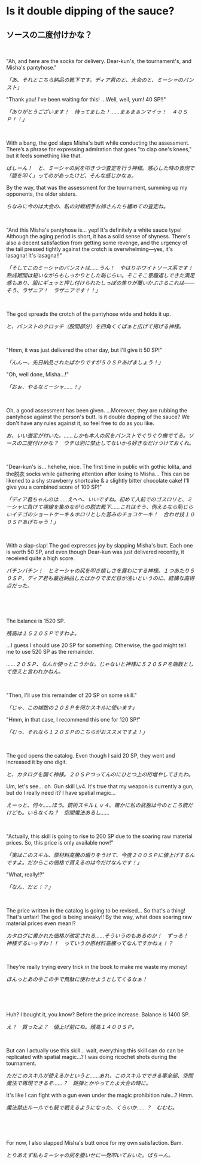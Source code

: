 # Is it double dipping of the sauce?

## ソースの二度付けかな？

&nbsp;

"Ah, and here are the socks for delivery. Dear-kun's, the tournament's, and Misha's pantyhose."

*「あ、それとこちら納品の靴下です。ディア君のと、大会のと、ミーシャのパンスト」*

"Thank you! I've been waiting for this! ...Well, well, yum! 40 SP!!"

*「ありがとうございます！　待ってました！……まぁまぁンマイッ！　４０ＳＰ！！」*

&nbsp;

With a bang, the god slaps Misha's butt while conducting the assessment. There’s a phrase for expressing admiration that goes "to clap one's knees," but it feels something like that.

*ばしーん！　と、ミーシャの尻を叩きつつ査定を行う神様。感心した時の表現で「膝を叩く」ってのがあったけど、そんな感じかなぁ。*

By the way, that was the assessment for the tournament, summing up my opponents, the older sisters.

*ちなみに今のは大会の、私の対戦相手お姉さんたち纏めての査定ね。*

&nbsp;

"And this Misha's pantyhose is... yep! It's definitely a white sauce type! Although the aging period is short, it has a solid sense of shyness. There's also a decent satisfaction from getting some revenge, and the urgency of the tail pressed tightly against the crotch is overwhelming—yes, it's lasagna! It's lasagna!!"

*「そしてこのミーシャのパンストは……うん！　やはりホワイトソース系です！　熟成期間は短いながらもしっかりとした恥じらい。そこそこ意趣返しできた満足感もあり、股にギュッと押し付けられたしっぽの焦りが覆いかぶさるこれは――そう、ラザニア！　ラザニアです！！」*

&nbsp;

The god spreads the crotch of the pantyhose wide and holds it up.

*と、パンストのクロッチ（股間部分）を四角くくぱぁと広げて掲げる神様。*

&nbsp;

"Hmm, it was just delivered the other day, but I'll give it 50 SP!"

*「んんー、先日納品されたばかりですが５０ＳＰあげましょう！」*

"Oh, well done, Misha...!"

*「おぉ、やるなミーシャ……！」*

&nbsp;

Oh, a good assessment has been given. ...Moreover, they are rubbing the pantyhose against the person's butt. Is it double dipping of the sauce? We don't have any rules against it, so feel free to do as you like.

*お、いい査定が付いた。……しかも本人の尻をパンストでぐりぐり撫でてる。ソースの二度付けかな？　ウチは別に禁止してないから好きなだけつけておくれ。*

&nbsp;

"Dear-kun's is... hehehe, nice. The first time in public with gothic lolita, and the脱衣 socks while gathering attention after losing to Misha... This can be likened to a shy strawberry shortcake & a slightly bitter chocolate cake! I'll give you a combined score of 100 SP!"

*「ディア君ちゃんのは……えへへ、いいですね。初めて人前でのゴスロリと、ミーシャに負けて視線を集めながらの脱衣靴下……これはそう、例えるなら恥じらいイチゴのショートケーキ＆ホロリとした苦みのチョコケーキ！　合わせ技１００ＳＰあげちゃう！」*

&nbsp;

With a slap-slap! The god expresses joy by slapping Misha's butt. Each one is worth 50 SP, and even though Dear-kun was just delivered recently, it received quite a high score.

*バチンバチン！　とミーシャの尻を叩き嬉しさを露わにする神様。１つあたり５０ＳＰ、ディア君も最近納品したばかりでまだ日が浅いというのに、結構な高得点だった。*

&nbsp;

&nbsp;

The balance is 1520 SP.

*残高は１５２０ＳＰですわよ。*

...I guess I should use 20 SP for something. Otherwise, the god might tell me to use 520 SP as the remainder.

*……２０ＳＰ、なんか使っとこうかな。じゃないと神様に５２０ＳＰを端数として使えと言われかねん。*

&nbsp;

"Then, I'll use this remainder of 20 SP on some skill."

*「じゃ、この端数の２０ＳＰを何かスキルに使います」*

"Hmm, in that case, I recommend this one for 120 SP!"

*「むっ、それなら１２０ＳＰのこちらがおススメですよ！」*

&nbsp;

The god opens the catalog. Even though I said 20 SP, they went and increased it by one digit.

*と、カタログを開く神様。２０ＳＰつってんのにひとつ上の桁増やしてきたわ。*

Um, let's see... oh. Gun skill Lv4. It's true that my weapon is currently a gun, but do I really need it? I have spatial magic...

*えーっと、何々……ほう。銃術スキルＬｖ４。確かに私の武器は今のところ銃だけども。いらなくね？　空間魔法あるし……*

&nbsp;

"Actually, this skill is going to rise to 200 SP due to the soaring raw material prices. So, this price is only available now!"

*「実はこのスキル、原材料高騰の煽りをうけて、今度２００ＳＰに値上げするんですよ。だからこの価格で買えるのは今だけなんです！」*

"What, really!?"

*「なん、だと！？」*

&nbsp;

The price written in the catalog is going to be revised... So that's a thing! That's unfair! The god is being sneaky!! By the way, what does soaring raw material prices even mean!?

*カタログに書かれた価格が改定される……そういうのもあるのか！　ずっる！　神様ずるいっすわ！！　っていうか原材料高騰ってなんですかねぇ！？*

&nbsp;

They're really trying every trick in the book to make me waste my money!

*ほんっとあの手この手で無駄に使わせようとしてくるなぁ！*

&nbsp;

&nbsp;

Huh? I bought it, you know? Before the price increase. Balance is 1400 SP.

*え？　買ったよ？　値上げ前にね。残高１４００ＳＰ。*

&nbsp;

But can I actually use this skill... wait, everything this skill can do can be replicated with spatial magic...? I was doing ricochet shots during the tournament.

*ただこのスキルが使えるかというと……あれ、このスキルでできる事全部、空間魔法で再現できるぞ……？　跳弾とかやってたよ大会の時に。*

It's like I can fight with a gun even under the magic prohibition rule...? Hmm.

*魔法禁止ルールでも銃で戦えるようになった、くらいか……？　むむむ。*

&nbsp;

&nbsp;

For now, I also slapped Misha's butt once for my own satisfaction. Bam.

*とりあえず私もミーシャの尻を腹いせに一発叩いておいた。ばちーん。*

&nbsp;
